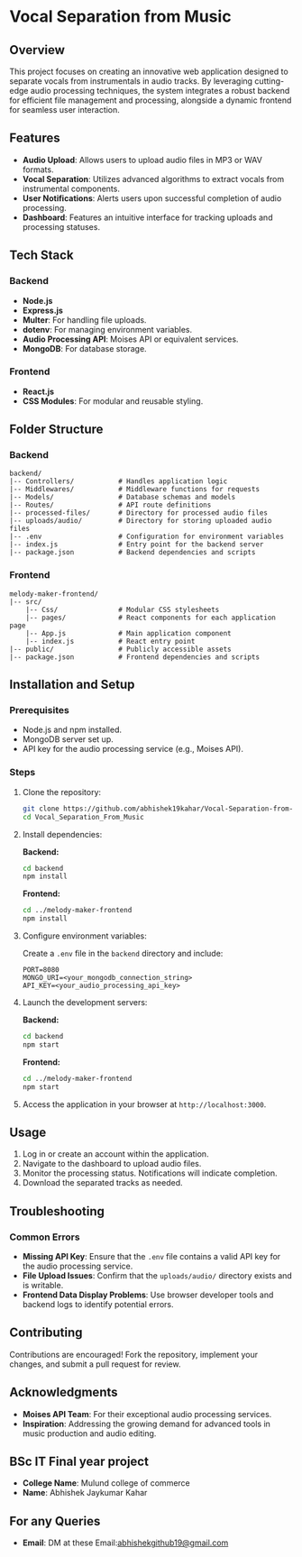 # Vocal Separation from Music

## Overview

This project focuses on creating an innovative web application designed to separate vocals from instrumentals in audio tracks. By leveraging cutting-edge audio processing techniques, the system integrates a robust backend for efficient file management and processing, alongside a dynamic frontend for seamless user interaction.

## Features

- **Audio Upload**: Allows users to upload audio files in MP3 or WAV formats.
- **Vocal Separation**: Utilizes advanced algorithms to extract vocals from instrumental components.
- **User Notifications**: Alerts users upon successful completion of audio processing.
- **Dashboard**: Features an intuitive interface for tracking uploads and processing statuses.

## Tech Stack

### Backend

- **Node.js**
- **Express.js**
- **Multer**: For handling file uploads.
- **dotenv**: For managing environment variables.
- **Audio Processing API**: Moises API or equivalent services.
- **MongoDB**: For database storage.

### Frontend

- **React.js**
- **CSS Modules**: For modular and reusable styling.

## Folder Structure

### Backend

```
backend/
|-- Controllers/           # Handles application logic
|-- Middlewares/           # Middleware functions for requests
|-- Models/                # Database schemas and models
|-- Routes/                # API route definitions
|-- processed-files/       # Directory for processed audio files
|-- uploads/audio/         # Directory for storing uploaded audio files
|-- .env                   # Configuration for environment variables
|-- index.js               # Entry point for the backend server
|-- package.json           # Backend dependencies and scripts
```

### Frontend

```
melody-maker-frontend/
|-- src/
    |-- Css/               # Modular CSS stylesheets
    |-- pages/             # React components for each application page
    |-- App.js             # Main application component
    |-- index.js           # React entry point
|-- public/                # Publicly accessible assets
|-- package.json           # Frontend dependencies and scripts
```

## Installation and Setup

### Prerequisites

- Node.js and npm installed.
- MongoDB server set up.
- API key for the audio processing service (e.g., Moises API).

### Steps

1. Clone the repository:

   ```bash
   git clone https://github.com/abhishek19kahar/Vocal-Separation-from-Music.git
   cd Vocal_Separation_From_Music
   ```

2. Install dependencies:

   **Backend:**

   ```bash
   cd backend
   npm install
   ```

   **Frontend:**

   ```bash
   cd ../melody-maker-frontend
   npm install
   ```

3. Configure environment variables:

   Create a `.env` file in the `backend` directory and include:

   ```env
   PORT=8080
   MONGO_URI=<your_mongodb_connection_string>
   API_KEY=<your_audio_processing_api_key>
   ```

4. Launch the development servers:

   **Backend:**

   ```bash
   cd backend
   npm start
   ```

   **Frontend:**

   ```bash
   cd ../melody-maker-frontend
   npm start
   ```

5. Access the application in your browser at `http://localhost:3000`.

## Usage

1. Log in or create an account within the application.
2. Navigate to the dashboard to upload audio files.
3. Monitor the processing status. Notifications will indicate completion.
4. Download the separated tracks as needed.

## Troubleshooting

### Common Errors

- **Missing API Key**: Ensure that the `.env` file contains a valid API key for the audio processing service.
- **File Upload Issues**: Confirm that the `uploads/audio/` directory exists and is writable.
- **Frontend Data Display Problems**: Use browser developer tools and backend logs to identify potential errors.

## Contributing

Contributions are encouraged! Fork the repository, implement your changes, and submit a pull request for review.

## Acknowledgments

- **Moises API Team**: For their exceptional audio processing services.
- **Inspiration**: Addressing the growing demand for advanced tools in music production and audio editing.

## BSc IT  Final year project
- **College Name**: Mulund college of commerce
- **Name**: Abhishek Jaykumar Kahar

## For any Queries
- **Email**: DM at these Email:abhishekgithub19@gmail.com

